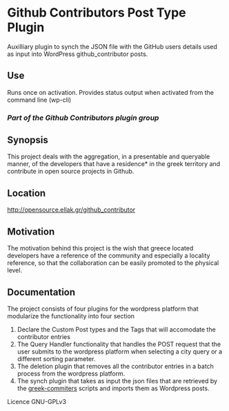 # Github Contributors Post Type Plugin

Auxilliary plugin to synch the JSON file with the GitHub users details used as input into WordPress github_contributor posts.

## Use
Runs once on activation. Provides status output when activated from the command line (wp-cli)

### _Part of the Github Contributors plugin group_

## Synopsis
This project deals with the aggregation, in a presentable and queryable manner, of the developers that have a residence* in the greek territory and contribute in open source projects in Github.

## Location
http://opensource.ellak.gr/github_contributor

## Motivation
The motivation behind this project is the wish that greece located developers have a reference of the community and especially a locality reference, so that the collaboration can be easily promoted to the physical level.

## Documentation
The project consists of four plugins for the wordpress platform that modularize the functionality into four section
1. Declare the Custom Post types and the Tags that will accomodate the contributor entries
2. The Query Handler functionality that handles the POST request that the user submits to the wordpress platform when selecting a city query or a different sorting parameter.
3. The deletion plugin that removes all the contributor entries in a batch process from the wordpress platform.
4. The synch plugin that takes as input the json files that are retrieved by the <a href="https://github.com/eellak/greek-commiters">greek-commiters</a> scripts and imports them as Wordpress posts.

Licence
GNU-GPLv3
